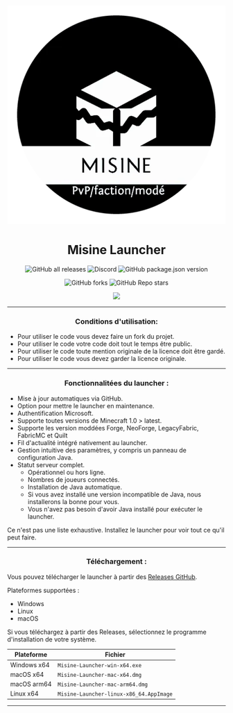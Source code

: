 <p align="center"><img src="../src/assets/images/icon.png" alt="icon-launcher"></p>

<h1 align="center">Misine Launcher</h1>

[<p align="center">]()
![GitHub all releases](https://img.shields.io/github/downloads/foxypiratecove37350/Misine-Launcher/total?style=for-the-badge)
![Discord](https://img.shields.io/discord/1146878447805800548?style=for-the-badge)
![GitHub package.json version](https://img.shields.io/github/package-json/v/foxypiratecove37350/Misine-Launcher?style=for-the-badge)
[<p align="center">]()
![GitHub forks](https://img.shields.io/github/forks/foxypiratecove37350/Misine-Launcher?style=for-the-badge)
![GitHub Repo stars](https://img.shields.io/github/stars/foxypiratecove37350/Misine-Launcher?style=for-the-badge)

<p align="center">
    <a href="https://discord.gg/Bz7bVwdRSK">
        <img src="https://invidget.switchblade.xyz/Bz7bVwdRSK">
    </a>
</p>

---
### **<p align="center">Conditions d'utilisation:</p>**
- Pour utiliser le code vous devez faire un fork du projet.
- Pour utiliser le code votre code doit tout le temps être public.
- Pour utiliser le code toute mention originale de la licence doit être gardé.
- Pour utiliser le code vous devez garder la licence originale.
---

### **<p align="center">Fonctionnalitées du launcher :</p>**

- Mise à jour automatiques via GitHub.
- Option pour mettre le launcher en maintenance.
- Authentification Microsoft.
- Supporte toutes versions de Minecraft 1.0 > latest.
- Supporte les version moddées Forge, NeoForge, LegacyFabric, FabricMC et Quilt
- Fil d'actualité intégré nativement au launcher.
- Gestion intuitive des paramètres, y compris un panneau de configuration Java.
- Statut serveur complet.
    - Opérationnel ou hors ligne.
    - Nombres de joueurs connectés.
    - Installation de Java automatique.
    - Si vous avez installé une version incompatible de Java, nous installerons la bonne pour vous.
    - Vous n'avez pas besoin d'avoir Java installé pour exécuter le launcher.

Ce n'est pas une liste exhaustive. Installez le launcher pour voir tout ce qu'il peut faire.

---

### **<p align="center">Téléchargement :</p>**

Vous pouvez télécharger le launcher à partir des [Releases GitHub](../../../releases).

Plateformes supportées :

- Windows 
- Linux
- macOS

Si vous téléchargez à partir des Releases, sélectionnez le programme d'installation de votre système.

| Plateforme  | Fichier                                 |
| ----------- | --------------------------------------- |
| Windows x64 | `Misine-Launcher-win-x64.exe `          |
| macOS x64   | `Misine-Launcher-mac-x64.dmg`           |
| macOS arm64 | `Misine-Launcher-mac-arm64.dmg`         |
| Linux x64   | `Misine-Launcher-linux-x86_64.AppImage` |

---
